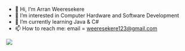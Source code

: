 - 👋 Hi, I’m Arran Weeresekere
- 👀 I’m interested in Computer Hardware and Software Development
- 🌱 I’m currently learning Java & C#
- 📫 How to reach me: email = weeresekere123@gmail.com

<img src = "https://media4.giphy.com/media/13HgwGsXF0aiGY/giphy.gif?cid=ecf05e47l5d491ctyc93ukki3fzhcqtmqb833yas88h1a2j7&rid=giphy.gif&ct=g"/>
<!---
ArranW123/ArranW123 is a ✨ special ✨ repository because its `README.md` (this file) appears on your GitHub profile.
You can click the Preview link to take a look at your changes.
--->
